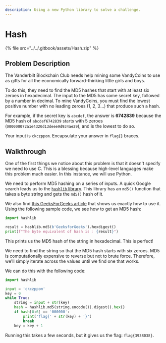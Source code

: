 ```yaml
---
description: Using a new Python library to solve a challenge.
---
```


# Hash

{% file src="../../.gitbook/assets/Hash.zip" %}

## Problem Description

The Vanderbilt Blockchain Club needs help mining some VandyCoins to use as gifts for all the economically forward-thinking little girls and boys.

To do this, they need to find the MD5 hashes that start with at least six zeroes in hexadecimal. The input to the MD5 has some secret key, followed by a number in decimal. To mine VandyCoins, you must find the lowest positive number with no leading zeroes (1, 2, 3...) that produce such a hash.

For example, if the secret key is `abcdef`, the answer is **6742839** because the MD5 hash of `abcdef6742839` starts with 5 zeroes (`000000072a1e4320d13deee9d934ae29`), and is the lowest to do so.

Your input is `ckczppom`. Encapsulate your answer in `flag{}` braces.


## Walkthrough

One of the first things we notice about this problem is that it doesn't specify we need to use C. This is a blessing because high-level languages make this problem much easier. In this instance, we will use Python.

We need to perform MD5 hashing on a series of inputs. A quick Google search leads us to the [`hashlib` library](https://docs.python.org/3/library/hashlib.html). This library has an `md5()` function that takes a byte string and gets the `md5()` hash of it.

We also find [this GeeksForGeeks article](https://www.geeksforgeeks.org/md5-hash-python/) that shows us exactly how to use it. Using the following sample code, we see how to get an MD5 hash:

```python
import hashlib

result = hashlib.md5(b'GeeksforGeeks').hexdigest()
print(f"The byte equivalent of hash is : {result}")
```

This prints us the MD5 hash of the string in hexadecimal. This is perfect!

We need to find the string so that the MD5 hash starts with six zeroes. MD5 is computationally expensive to reverse but not to brute force. Therefore, we'll simply iterate across the values until we find one that works.

We can do this with the following code:

```python
import hashlib

input = 'ckczppom'
key = 0
while True:
    string = input + str(key)
    hash = hashlib.md5(string.encode()).digest().hex()
    if hash[0:6] == '000000':
        print('flag{' + str(key) + '}')
        break
    key = key + 1
```

Running this takes a few seconds, but it gives us the flag: `flag{3938038}`.

